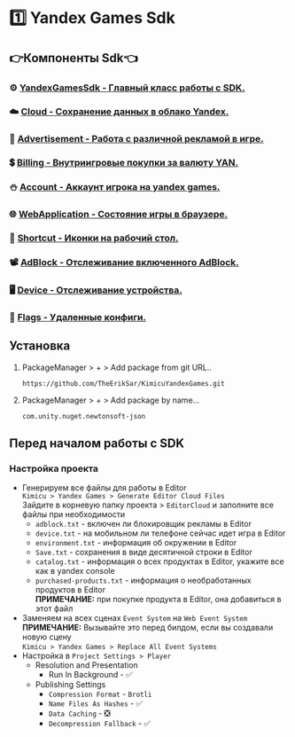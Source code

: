﻿# 1️⃣ Yandex Games Sdk
## 👉Компоненты Sdk👈
### ⚙️ [YandexGamesSdk - Главный класс работы с SDK.](YandexGamesSdk.md)
### ☁️ [Cloud - Сохранение данных в облако Yandex.](Cloud.md)
### 📢 [Advertisement - Работа с различной рекламой в игре.](Advertisement.md)
### 💲 [Billing - Внутриигровые покупки за валюту YAN.](Billing.md)
### ⛄ [Account - Аккаунт игрока на yandex games.](Account.md)
### 🌐 [WebApplication - Состояние игры в браузере.](WebApplication.md)
### 🫧 [Shortcut - Иконки на рабочий стол.](Shortcut.md)
### 📽️ [AdBlock - Отслеживание включенного AdBlock.](Shortcut.md)
### 🖥️ [Device - Отслеживание устройства.](Device.md)
### 🚩 [Flags - Удаленные конфиги.](Flags.md)

## Установка
1) PackageManager > + > Add package from git URL.. <br>
   ```http request
   https://github.com/TheErikSar/KimicuYandexGames.git
   ```
2) PackageManager > + > Add package by name... <br>
   ```http request
   com.unity.nuget.newtonsoft-json
   ```

## Перед началом работы с SDK
### Настройка проекта
* Генерируем все файлы для работы в Editor <br>
  `Kimicu > Yandex Games > Generate Editor Cloud Files` <br>
  Зайдите в корневую папку проекта > `EditorCloud` и заполните все файлы при необходимости
  * `adblock.txt` - включен ли блокировщик рекламы в Editor
  * `device.txt` - на мобильном ли телефоне сейчас идет игра в Editor
  * `environment.txt` - информация об окружении в Editor
  * `Save.txt` - сохранения в виде десятичной строки в Editor
  * `catalog.txt` - информация о всех продуктах в Editor, укажите все как в yandex console
  * `purchased-products.txt` - информация о необработанных продуктов в Editor <br>
    **ПРИМЕЧАНИЕ:** при покупке продукта в Editor, она добавиться в этот файл
* Заменяем на всех сценах `Event System` на `Web Event System` <br>
  **ПРИМЕЧАНИЕ:** Вызывайте это перед билдом, если вы создавали новую сцену <br>
  `Kimicu > Yandex Games > Replace All Event Systems`
* Настройка в `Project Settings > Player`
  * Resolution and Presentation
    * Run In Background - ✅
  * Publishing Settings
    * `Compression Format` - `Brotli`
    * `Name Files As Hashes` - ✅
    * `Data Caching` - ❎
    * `Decompression Fallback` - ✅
